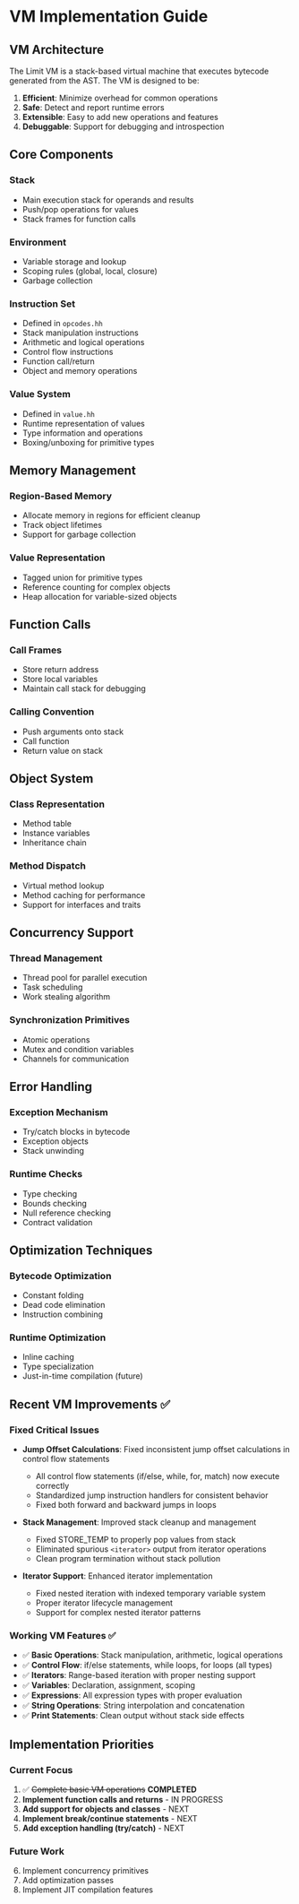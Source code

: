 # VM Implementation Guide

## VM Architecture

The Limit VM is a stack-based virtual machine that executes bytecode generated from the AST. The VM is designed to be:

1. **Efficient**: Minimize overhead for common operations
2. **Safe**: Detect and report runtime errors
3. **Extensible**: Easy to add new operations and features
4. **Debuggable**: Support for debugging and introspection

## Core Components

### Stack
- Main execution stack for operands and results
- Push/pop operations for values
- Stack frames for function calls

### Environment
- Variable storage and lookup
- Scoping rules (global, local, closure)
- Garbage collection

### Instruction Set
- Defined in `opcodes.hh`
- Stack manipulation instructions
- Arithmetic and logical operations
- Control flow instructions
- Function call/return
- Object and memory operations

### Value System
- Defined in `value.hh`
- Runtime representation of values
- Type information and operations
- Boxing/unboxing for primitive types

## Memory Management

### Region-Based Memory
- Allocate memory in regions for efficient cleanup
- Track object lifetimes
- Support for garbage collection

### Value Representation
- Tagged union for primitive types
- Reference counting for complex objects
- Heap allocation for variable-sized objects

## Function Calls

### Call Frames
- Store return address
- Store local variables
- Maintain call stack for debugging

### Calling Convention
- Push arguments onto stack
- Call function
- Return value on stack

## Object System

### Class Representation
- Method table
- Instance variables
- Inheritance chain

### Method Dispatch
- Virtual method lookup
- Method caching for performance
- Support for interfaces and traits

## Concurrency Support

### Thread Management
- Thread pool for parallel execution
- Task scheduling
- Work stealing algorithm

### Synchronization Primitives
- Atomic operations
- Mutex and condition variables
- Channels for communication

## Error Handling

### Exception Mechanism
- Try/catch blocks in bytecode
- Exception objects
- Stack unwinding

### Runtime Checks
- Type checking
- Bounds checking
- Null reference checking
- Contract validation

## Optimization Techniques

### Bytecode Optimization
- Constant folding
- Dead code elimination
- Instruction combining

### Runtime Optimization
- Inline caching
- Type specialization
- Just-in-time compilation (future)

## Recent VM Improvements ✅

### Fixed Critical Issues
- **Jump Offset Calculations**: Fixed inconsistent jump offset calculations in control flow statements
  - All control flow statements (if/else, while, for, match) now execute correctly
  - Standardized jump instruction handlers for consistent behavior
  - Fixed both forward and backward jumps in loops

- **Stack Management**: Improved stack cleanup and management
  - Fixed STORE_TEMP to properly pop values from stack
  - Eliminated spurious `<iterator>` output from iterator operations
  - Clean program termination without stack pollution

- **Iterator Support**: Enhanced iterator implementation
  - Fixed nested iteration with indexed temporary variable system
  - Proper iterator lifecycle management
  - Support for complex nested iterator patterns

### Working VM Features ✅
- ✅ **Basic Operations**: Stack manipulation, arithmetic, logical operations
- ✅ **Control Flow**: if/else statements, while loops, for loops (all types)
- ✅ **Iterators**: Range-based iteration with proper nesting support
- ✅ **Variables**: Declaration, assignment, scoping
- ✅ **Expressions**: All expression types with proper evaluation
- ✅ **String Operations**: String interpolation and concatenation
- ✅ **Print Statements**: Clean output without stack side effects

## Implementation Priorities

### Current Focus
1. ✅ ~~Complete basic VM operations~~ **COMPLETED**
2. **Implement function calls and returns** - IN PROGRESS
3. **Add support for objects and classes** - NEXT
4. **Implement break/continue statements** - NEXT
5. **Add exception handling (try/catch)** - NEXT

### Future Work
6. Implement concurrency primitives
7. Add optimization passes
8. Implement JIT compilation features